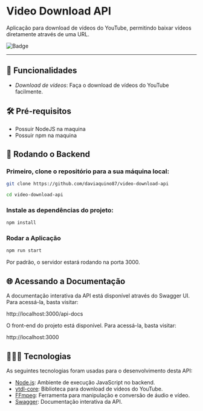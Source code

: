 # Video Download API

Aplicação para download de vídeos do YouTube, permitindo baixar vídeos diretamente através de uma URL.

![Badge](https://img.shields.io/badge/video_download-api-%237159c1?style=for-the-badge&logo=ghost)

___

##  🚀 Funcionalidades

- *Download de vídeos*: Faça o download de vídeos do YouTube facilmente.

## 🛠️ Pré-requisitos
* Possuir NodeJS na maquina
* Possuir npm na maquina

## 🎲 Rodando o Backend

###  Primeiro, clone o repositório para a sua máquina local:

```bash
git clone https://github.com/daviaquino87/video-download-api

cd video-download-api
```

### Instale as dependências do projeto:

```bash
npm install
```

### Rodar a Aplicação

 ```bash
npm run start
```

Por padrão, o servidor estará rodando na porta 3000.


## 🌐 Acessando a Documentação

A documentação interativa da API está disponível através do Swagger UI. Para acessá-la, basta visitar:

http://localhost:3000/api-docs

O front-end do projeto está disponível. Para acessá-la, basta visitar:

http://localhost:3000

## 👨🏼‍💻 Tecnologias

As seguintes tecnologias foram usadas para o desenvolvimento desta API:

- [Node.js](https://nodejs.org/docs/latest/api/): Ambiente de execução JavaScript no backend.
- [ytdl-core](https://github.com/distubejs/ytdl-core): Biblioteca para download de vídeos do YouTube.
- [FFmpeg](https://ffmpeg.org/ffmpeg.html): Ferramenta para manipulação e conversão de áudio e vídeo.
- [Swagger](https://swagger.io/docs/): Documentação interativa da API.


